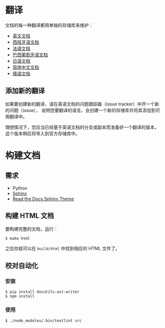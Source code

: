 # 翻译

文档的每一种翻译都用单独的存储库来维护：

* [英文文档](https://github.com/sebastianbergmann/phpunit-documentation-english)
* [西班牙语文档](https://github.com/sebastianbergmann/phpunit-documentation-spanish)
* [法语文档](https://github.com/sebastianbergmann/phpunit-documentation-french)
* [巴西葡萄牙语文档](https://github.com/sebastianbergmann/phpunit-documentation-brazilian-portuguese)
* [日语文档](https://github.com/sebastianbergmann/phpunit-documentation-japanese)
* [简体中文文档](https://github.com/sebastianbergmann/phpunit-documentation-chinese)
* [俄语文档](https://github.com/sebastianbergmann/phpunit-documentation-russian)

## 添加新的翻译

如果要创建新的翻译，请在英语文档的问题跟踪器（issue tracker）中开一个新的问题（issue），
说明您要翻译的语言。会创建一个新的存储库并将其添加到可用翻译中。

理想情况下，您应当已经基于英语文档的分支或副本而准备好一个翻译的版本，
这个版本稍后将导入到官方存储库中。

# 构建文档

## 需求

- Python
- [Sphinx](http://www.sphinx-doc.org/)
- [Read the Docs Sphinx Theme](https://github.com/rtfd/sphinx_rtd_theme)

## 构建 HTML 文档

要构建完整的文档，运行：

```
$ make html
```

之后你就可以在 `build/html` 中找到相应的 HTML 文件了。

## 校对自动化

### 安装

```
$ pip install docutils-ast-writer
$ npm install
```

### 使用

```
$ ./node_modules/.bin/textlint src
```

